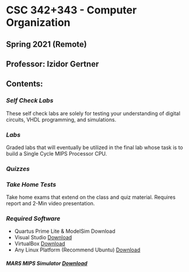 # CSC 342+343 - Computer Organization 
## Spring 2021 (Remote)
## Professor: Izidor Gertner

## Contents:

### *Self Check Labs* 
These self check labs are solely for testing your understanding of digital circuits, VHDL programming, and simulations.   

### *Labs*
Graded labs that will eventually be utilized in the final lab whose task is to build a Single Cycle MIPS Processor CPU.
### *Quizzes*

### *Take Home Tests*
Take home exams that extend on the class and quiz material. Requires report and 2-Min video presentation.

### *Required Software*
- Quartus Prime Lite & ModelSim Download
- Visual Studio [Download](https://visualstudio.microsoft.com/free-developer-offers/)
- VirtualBox [Download](https://www.virtualbox.org/wiki/Downloads)
- Any Linux Platform (Recommend Ubuntu) [Download](https://ubuntu.com/download/desktop) 
##### MARS MIPS Simulator [Download](http://courses.missouristate.edu/KenVollmar/MARS/download.htm) 
